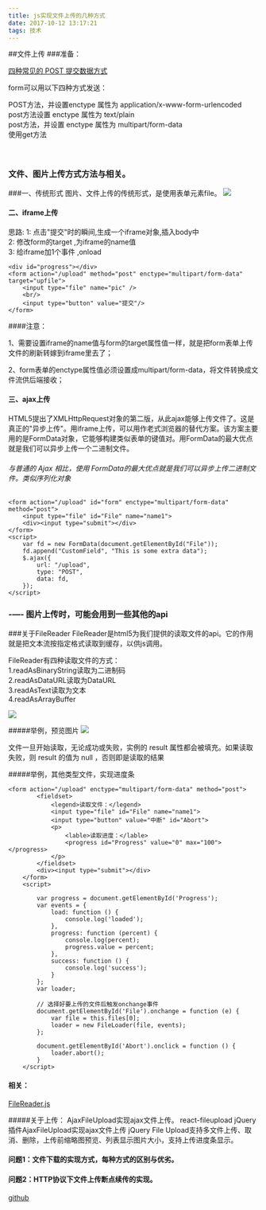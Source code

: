 ```yaml
---
title: js实现文件上传的几种方式
date: 2017-10-12 13:17:21
tags: 技术
---
```


##文件上传
###准备：

[四种常见的 POST 提交数据方式](https://imququ.com/post/four-ways-to-post-data-in-http.html)

form可以用以下四种方式发送：<br/>

POST方法，并设置enctype 属性为 application/x-www-form-urlencoded <br/>
post方法设置 enctype 属性为 text/plain<br/>
post方法，并设置 enctype 属性为 multipart/form-data<br/>
使用get方法<br/><br/><br/>


### 文件、图片上传方式方法与相关。

###一、传统形式
图片、文件上传的传统形式，是使用表单元素file。
![](./filebiaodan.png)

#### 二、iframe上传

思路:
	1: 点击"提交"时的瞬间,生成一个iframe对象,插入body中<br/>
	2: 修改form的target ,为iframe的name值<br/>
	3: 给iframe加1个事件 ,onload<br/>


```
<div id="progress"></div>
<form action="/upload" method="post" enctype="multipart/form-data" target="upfile">
    <input type="file" name="pic" />
    <br/>
    <input type="button" value="提交"/>
</form>
```


####注意：
<p>1、需要设置iframe的name值与form的target属性值一样，就是把form表单上传文件的刷新转嫁到iframe里去了；</p>
<p>2、form表单的enctype属性值必须设置成multipart/form-data，将文件转换成文件流供后端接收；</p>


#### 三、ajax上传
HTML5提出了XMLHttpRequest对象的第二版，从此ajax能够上传文件了。这是真正的"异步上传"。用iframe上传，可以用作老式浏览器的替代方案。该方案主要用的是FormData对象，它能够构建类似表单的键值对。用FormData的最大优点就是我们可以异步上传一个二进制文件。

###### 与普通的 Ajax 相比，使用 FormData的最大优点就是我们可以异步上传二进制文件。类似序列化对象

```
<form action="/upload" id="form" enctype="multipart/form-data" method="post">
    <input type="file" id="File" name="name1">
    <div><input type="submit"></div>
</form>
<script>
    var fd = new FormData(document.getElementById("File"));
    fd.append("CustomField", "This is some extra data");
    $.ajax({
        url: "/upload",
        type: "POST",
        data: fd,
    });
</script>
```


### -—- 图片上传时，可能会用到一些其他的api

###关于FileReader
FileReader是html5为我们提供的读取文件的api。它的作用就是把文本流按指定格式读取到缓存，以供js调用。

FileReader有四种读取文件的方式：<br/>
1.readAsBinaryString读取为二进制码<br/>
2.readAsDataURL读取为DataURL<br/>
3.readAsText读取为文本<br/>
4.readAsArrayBuffer<br/>

![](./doc.png)


#####举例，预览图片
![](./reader.png)

文件一旦开始读取，无论成功或失败，实例的 result 属性都会被填充。如果读取失败，则 result 的值为 null ，否则即是读取的结果


#####举例，其他类型文件，实现进度条

```
<form action="/upload" enctype="multipart/form-data" method="post">
        <fieldset>
            <legend>读取文件：</legend>
            <input type="file" id="File" name="name1">
            <input type="button" value="中断" id="Abort">
            <p>
                <lable>读取进度：</lable>
                <progress id="Progress" value="0" max="100"></progress>
            </p>
        </fieldset>
        <div><input type="submit"></div>
    </form>
    <script>

        var progress = document.getElementById('Progress');
        var events = {
            load: function () {
                console.log('loaded');
            },
            progress: function (percent) {
                console.log(percent);
                progress.value = percent;
            },
            success: function () {
                console.log('success');
            }
        };
        var loader;

        // 选择好要上传的文件后触发onchange事件
        document.getElementById('File').onchange = function (e) {
            var file = this.files[0];
            loader = new FileLoader(file, events);
        };

        document.getElementById('Abort').onclick = function () {
            loader.abort();
        }
    </script>
```



#### 相关： 
[FileReader.js](https://github.com/bgrins/filereader.js)


#####关于上传：
AjaxFileUpload实现ajax文件上传。
react-fileupload
jQuery插件AjaxFileUpload实现ajax文件上传
jQuery File Upload支持多文件上传、取消、删除，上传前缩略图预览、列表显示图片大小，支持上传进度条显示。


#### 问题1：文件下载的实现方式，每种方式的区别与优劣。
#### 问题2：HTTP协议下文件上传断点续传的实现。


[github](https://github.com/swingboy/upload)